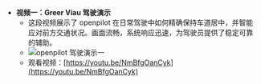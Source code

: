 *   **视频一：Greer Viau 驾驶演示**
    *   这段视频展示了 openpilot 在日常驾驶中如何精确保持车道居中，并智能应对前方交通状况。画面流畅，系统响应迅速，为驾驶员提供了稳定可靠的辅助。
    *   ![openpilot 驾驶演示一](https://github.com/commaai/openpilot/assets/8762862/2f7112ae-f748-4f39-b617-fabd689c3772)
    *   观看视频：[https://youtu.be/NmBfgOanCyk](https://youtu.be/NmBfgOanCyk)